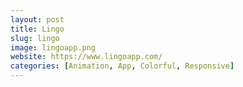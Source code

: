 ```yaml
---
layout: post
title: Lingo
slug: lingo
image: lingoapp.png
website: https://www.lingoapp.com/
categories: [Animation, App, Colorful, Responsive]
---
```

